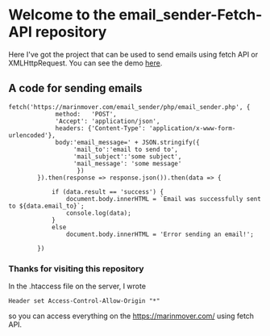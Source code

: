 # Welcome to the email_sender-Fetch-API repository
Here I've got the project that can be used to send emails using fetch API or XMLHttpRequest. You can see the demo [here](https://marinmover.com/email_sender/).

## A code for sending emails
    fetch('https://marinmover.com/email_sender/php/email_sender.php', {
                 method:   'POST',
                 'Accept': 'application/json',
                 headers: {'Content-Type': 'application/x-www-form-urlencoded'},
                 body:'email_message=' + JSON.stringify({
                      'mail_to':'email to send to',
                      'mail_subject':'some subject',
                      'mail_message': 'some message'
                       })
            }).then(response => response.json()).then(data => {

                if (data.result == 'success') {
                    document.body.innerHTML = `Email was successfully sent to ${data.email_to}`;
                    console.log(data);
                }
                else
                    document.body.innerHTML = 'Error sending an email!';

            })
### Thanks for visiting this repository
In the .htaccess file on the server, I wrote
                                                    
    Header set Access-Control-Allow-Origin "*"
so you can access everything on the https://marinmover.com/ using fetch API.
